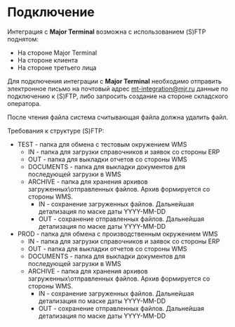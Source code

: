 # Подключение

Интеграция с **Major Terminal** возможна с использованием (S)FTP поднятом:
- На стороне Major Terminal
- На стороне клиента
- На стороне третьего лица 

Для подключения интеграции с **Major Terminal** необходимо отправить электронное письмо на почтовый адрес mt-integration@mjr.ru данные по подключению к (S)FTP, либо запросить создание на стороне складского оператора.

После чтения файла система считывающая файла должна удалить файл.

Требования к структуре (S)FTP:
- TEST - папка для обмена с тестовым окружением WMS
  - IN - папка для загрузки справочников и заявок со стороны ERP
  - OUT - папка для выкладки отчетов со стороны WMS
  - DOCUMENTS - папка для выкладки документов для последующей загрузки в WMS
  - ARCHIVE - папка для хранения архивов загруженных\отправленных файлов. Архив формируется со стороны WMS.
    - IN - сохранение загруженных файлов. Дальнейшая детализация по маске даты YYYY-MM-DD
    - OUT - сохранение отправленных файлов. Дальнейшая детализация по маске даты YYYY-MM-DD
- PROD - папка для обмена с производственным окружением WMS
  - IN - папка для загрузки справочников и заявок со стороны ERP
  - OUT - папка для выкладки отчетов со стороны WMS
  - DOCUMENTS - папка для выкладки документов для последующей загрузки в WMS
  - ARCHIVE - папка для хранения архивов загруженных\отправленных файлов. Архив формируется со стороны WMS.
    - IN - сохранение загруженных файлов. Дальнейшая детализация по маске даты YYYY-MM-DD
    - OUT - сохранение отправленных файлов. Дальнейшая детализация по маске даты YYYY-MM-DD
